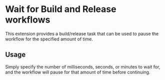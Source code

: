# Wait for Build and Release workflows

This extension provides a build/release task that can be used to pause the workflow for the specified amount of time.


## Usage

Simply specify the number of milliseconds, seconds, or minutes to wait for, and the workflow will pause for that amount of time before continuing.
